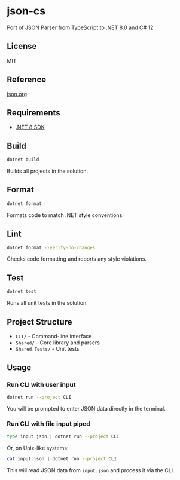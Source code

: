 # json-cs

Port of JSON Parser from TypeScript to .NET 8.0 and C# 12

## License

MIT

## Reference

[json.org](http://json.org)

## Requirements

- [.NET 8 SDK](https://dotnet.microsoft.com/download/dotnet/8.0)

## Build

```sh
dotnet build
```

Builds all projects in the solution.

## Format

```sh
dotnet format
```

Formats code to match .NET style conventions.

## Lint

```sh
dotnet format --verify-no-changes
```

Checks code formatting and reports any style violations.

## Test

```sh
dotnet test
```

Runs all unit tests in the solution.

## Project Structure

- `CLI/` - Command-line interface
- `Shared/` - Core library and parsers
- `Shared.Tests/` - Unit tests

## Usage

### Run CLI with user input

```sh
dotnet run --project CLI
```

You will be prompted to enter JSON data directly in the terminal.

### Run CLI with file input piped

```sh
type input.json | dotnet run --project CLI
```

Or, on Unix-like systems:

```sh
cat input.json | dotnet run --project CLI
```

This will read JSON data from `input.json` and process it via the CLI.
